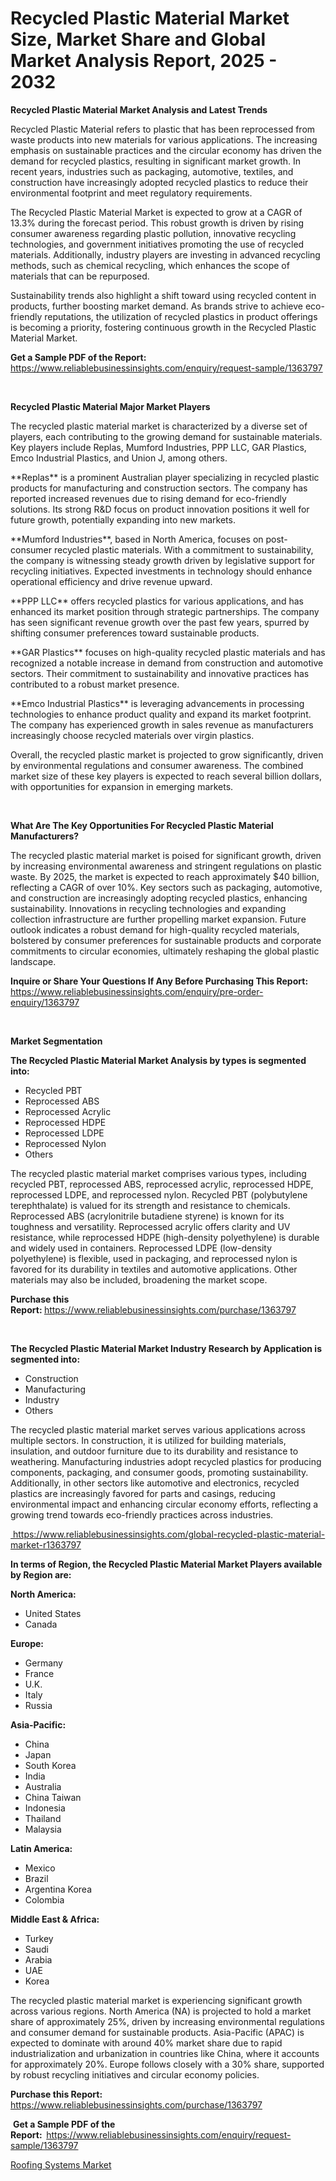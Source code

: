 <p><h1>Recycled Plastic Material Market Size, Market Share and Global Market Analysis Report, 2025 - 2032</h1></p><p><strong>Recycled Plastic Material Market Analysis and Latest Trends</strong></p>
<p><p>Recycled Plastic Material refers to plastic that has been reprocessed from waste products into new materials for various applications. The increasing emphasis on sustainable practices and the circular economy has driven the demand for recycled plastics, resulting in significant market growth. In recent years, industries such as packaging, automotive, textiles, and construction have increasingly adopted recycled plastics to reduce their environmental footprint and meet regulatory requirements. </p><p>The Recycled Plastic Material Market is expected to grow at a CAGR of 13.3% during the forecast period. This robust growth is driven by rising consumer awareness regarding plastic pollution, innovative recycling technologies, and government initiatives promoting the use of recycled materials. Additionally, industry players are investing in advanced recycling methods, such as chemical recycling, which enhances the scope of materials that can be repurposed. </p><p>Sustainability trends also highlight a shift toward using recycled content in products, further boosting market demand. As brands strive to achieve eco-friendly reputations, the utilization of recycled plastics in product offerings is becoming a priority, fostering continuous growth in the Recycled Plastic Material Market.</p></p>
<p><strong>Get a Sample PDF of the Report:&nbsp;</strong> <a href="https://www.reliablebusinessinsights.com/enquiry/request-sample/1363797?utm_campaign=3050&utm_medium=2&utm_source=Github&utm_content=ia&utm_term=01042025&utm_id=recycled-plastic-material">https://www.reliablebusinessinsights.com/enquiry/request-sample/1363797</a></p>
<p>&nbsp;</p>
<p><strong>Recycled Plastic Material Major Market Players</strong></p>
<p><p>The recycled plastic material market is characterized by a diverse set of players, each contributing to the growing demand for sustainable materials. Key players include Replas, Mumford Industries, PPP LLC, GAR Plastics, Emco Industrial Plastics, and Union J, among others.</p><p>**Replas** is a prominent Australian player specializing in recycled plastic products for manufacturing and construction sectors. The company has reported increased revenues due to rising demand for eco-friendly solutions. Its strong R&D focus on product innovation positions it well for future growth, potentially expanding into new markets.</p><p>**Mumford Industries**, based in North America, focuses on post-consumer recycled plastic materials. With a commitment to sustainability, the company is witnessing steady growth driven by legislative support for recycling initiatives. Expected investments in technology should enhance operational efficiency and drive revenue upward.</p><p>**PPP LLC** offers recycled plastics for various applications, and has enhanced its market position through strategic partnerships. The company has seen significant revenue growth over the past few years, spurred by shifting consumer preferences toward sustainable products.</p><p>**GAR Plastics** focuses on high-quality recycled plastic materials and has recognized a notable increase in demand from construction and automotive sectors. Their commitment to sustainability and innovative practices has contributed to a robust market presence.</p><p>**Emco Industrial Plastics** is leveraging advancements in processing technologies to enhance product quality and expand its market footprint. The company has experienced growth in sales revenue as manufacturers increasingly choose recycled materials over virgin plastics.</p><p>Overall, the recycled plastic market is projected to grow significantly, driven by environmental regulations and consumer awareness. The combined market size of these key players is expected to reach several billion dollars, with opportunities for expansion in emerging markets.</p></p>
<p>&nbsp;</p>
<p><strong>What Are The Key Opportunities For Recycled Plastic Material Manufacturers?</strong></p>
<p><p>The recycled plastic material market is poised for significant growth, driven by increasing environmental awareness and stringent regulations on plastic waste. By 2025, the market is expected to reach approximately $40 billion, reflecting a CAGR of over 10%. Key sectors such as packaging, automotive, and construction are increasingly adopting recycled plastics, enhancing sustainability. Innovations in recycling technologies and expanding collection infrastructure are further propelling market expansion. Future outlook indicates a robust demand for high-quality recycled materials, bolstered by consumer preferences for sustainable products and corporate commitments to circular economies, ultimately reshaping the global plastic landscape.</p></p>
<p><strong>Inquire or Share Your Questions If Any Before Purchasing This Report:</strong> <a href="https://www.reliablebusinessinsights.com/enquiry/pre-order-enquiry/1363797?utm_campaign=3050&utm_medium=2&utm_source=Github&utm_content=ia&utm_term=01042025&utm_id=recycled-plastic-material">https://www.reliablebusinessinsights.com/enquiry/pre-order-enquiry/1363797</a></p>
<p>&nbsp;</p>
<p><strong>Market Segmentation</strong></p>
<p><strong>The Recycled Plastic Material Market Analysis by types is segmented into:</strong></p>
<p><ul><li>Recycled PBT</li><li>Reprocessed ABS</li><li>Reprocessed Acrylic</li><li>Reprocessed HDPE</li><li>Reprocessed LDPE</li><li>Reprocessed Nylon</li><li>Others</li></ul></p>
<p><p>The recycled plastic material market comprises various types, including recycled PBT, reprocessed ABS, reprocessed acrylic, reprocessed HDPE, reprocessed LDPE, and reprocessed nylon. Recycled PBT (polybutylene terephthalate) is valued for its strength and resistance to chemicals. Reprocessed ABS (acrylonitrile butadiene styrene) is known for its toughness and versatility. Reprocessed acrylic offers clarity and UV resistance, while reprocessed HDPE (high-density polyethylene) is durable and widely used in containers. Reprocessed LDPE (low-density polyethylene) is flexible, used in packaging, and reprocessed nylon is favored for its durability in textiles and automotive applications. Other materials may also be included, broadening the market scope.</p></p>
<p><strong>Purchase this Report:&nbsp;</strong><a href="https://www.reliablebusinessinsights.com/purchase/1363797?utm_campaign=3050&utm_medium=2&utm_source=Github&utm_content=ia&utm_term=01042025&utm_id=recycled-plastic-material">https://www.reliablebusinessinsights.com/purchase/1363797</a></p>
<p>&nbsp;</p>
<p><strong>The Recycled Plastic Material Market Industry Research by Application is segmented into:</strong></p>
<p><ul><li>Construction</li><li>Manufacturing</li><li>Industry</li><li>Others</li></ul></p>
<p><p>The recycled plastic material market serves various applications across multiple sectors. In construction, it is utilized for building materials, insulation, and outdoor furniture due to its durability and resistance to weathering. Manufacturing industries adopt recycled plastics for producing components, packaging, and consumer goods, promoting sustainability. Additionally, in other sectors like automotive and electronics, recycled plastics are increasingly favored for parts and casings, reducing environmental impact and enhancing circular economy efforts, reflecting a growing trend towards eco-friendly practices across industries.</p></p>
<p><a href="https://www.reliablebusinessinsights.com/global-recycled-plastic-material-market-r1363797?utm_campaign=3050&utm_medium=2&utm_source=Github&utm_content=ia&utm_term=01042025&utm_id=recycled-plastic-material">&nbsp;https://www.reliablebusinessinsights.com/global-recycled-plastic-material-market-r1363797</a></p>
<p><strong>In terms of Region, the Recycled Plastic Material Market Players available by Region are:</strong></p>
<p>
    <p> <strong> North America: </strong>
        <ul>
            <li>United States</li>
            <li>Canada</li>
        </ul>
        </p> 
    <p> <strong> Europe: </strong>
        <ul>
            <li>Germany</li>
            <li>France</li>
            <li>U.K.</li>
            <li>Italy</li>
            <li>Russia</li>
        </ul>
        </p> 
    <p> <strong> Asia-Pacific: </strong>
        <ul>
            <li>China</li>
            <li>Japan</li>
            <li>South Korea</li>
            <li>India</li>
            <li>Australia</li>
            <li>China Taiwan</li>
            <li>Indonesia</li>
            <li>Thailand</li>
            <li>Malaysia</li>
        </ul>
        </p> 
    <p> <strong> Latin America: </strong>
        <ul>
            <li>Mexico</li>
            <li>Brazil</li>
            <li>Argentina Korea</li>
            <li>Colombia</li>
        </ul>
        </p> 
    <p> <strong> Middle East & Africa: </strong>
        <ul>
            <li>Turkey</li>
            <li>Saudi</li>
            <li>Arabia</li>
            <li>UAE</li>
            <li>Korea</li>
        </ul>
    </p>
    </p>
<p><p>The recycled plastic material market is experiencing significant growth across various regions. North America (NA) is projected to hold a market share of approximately 25%, driven by increasing environmental regulations and consumer demand for sustainable products. Asia-Pacific (APAC) is expected to dominate with around 40% market share due to rapid industrialization and urbanization in countries like China, where it accounts for approximately 20%. Europe follows closely with a 30% share, supported by robust recycling initiatives and circular economy policies.</p></p>
<p><strong>Purchase this Report: </strong><a href="https://www.reliablebusinessinsights.com/purchase/1363797?utm_campaign=3050&utm_medium=2&utm_source=Github&utm_content=ia&utm_term=01042025&utm_id=recycled-plastic-material">https://www.reliablebusinessinsights.com/purchase/1363797</a></p>
<p>&nbsp;<strong>Get a Sample PDF of the Report:&nbsp;&nbsp;</strong><a href="https://www.reliablebusinessinsights.com/enquiry/request-sample/1363797?utm_campaign=3050&utm_medium=2&utm_source=Github&utm_content=ia&utm_term=01042025&utm_id=recycled-plastic-material">https://www.reliablebusinessinsights.com/enquiry/request-sample/1363797</a></p>
<p><strong></strong></p>
<p><p><a href="https://github.com/abedlagagica4/Market-Research-Report-List-1/blob/main/roofing-systems-market.md?utm_campaign=3050&utm_medium=2&utm_source=Github&utm_content=ia&utm_term=01042025&utm_id=recycled-plastic-material">Roofing Systems Market</a></p></p>